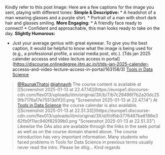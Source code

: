 Kindly refer to this post
Image: Here are a few captions for the image you sent, playing with different
tones: **Simple & Descriptive:** * A headshot of a man wearing glasses and a
purple shirt. * Portrait of a man with short dark hair and glasses smiling.
**More Engaging:** * A friendly face ready to connect! * Confident and
approachable, this man looks ready to take on the day. **Slightly Humorous:**
* Just your average genius with great eyewear. To give you the best caption,
it would be helpful to know what the image is being used for (e.g., a
professional profile, a social media post, etc.).
[Tds jan 2025 calender accesss and video lecture access in
portal](https://discourse.onlinedegree.iitm.ac.in/t/tds-jan-2025-calender-
accesss-and-video-lecture-access-in-portal/163158/3) [Tools in Data
Science](/c/courses/tds-kb/34)
> [@RaunakThatoi](/u/raunakthatoi) [@jahnavih](/u/jahnavih) The course content
> is available at [[Screenshot 2025-01-13 at
> 22.47.14]](https://europe1.discourse-
> cdn.com/flex013/uploads/iitm/original/3X/b/7/b7c29496f7b2a20dc259fb7176a17e75513d1f20.png
> "Screenshot 2025-01-13 at 22.47.14") At [Tools in Data
> Science](https://tds.s-anand.net/#/) the course calendar is also available.
> [[Screenshot 2025-01-13 at 22.51.33]](https://europe1.discourse-
> cdn.com/flex013/uploads/iitm/original/3X/d/f/dfbb3776487be8186e362fb0f11ec940f82939b0.png
> "Screenshot 2025-01-13 at 22.51.33") Likewise the GAs also are available
> through the links in the seek portal as well as on the course domain shared
> above. The course introduction has very important information. Many students
> who faced problems in Tools for Data Science in previous terms usually never
> read the intro. Please be dilig…
Kind regards